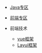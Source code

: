 <!-- _navbar.md -->

* [Java专区](/02/专区介绍/)
* [前端专区](/guide)

* 前端技术
    * [vue框架](01/vue技术/)
    * [Layui框架](01/Layui技术/)